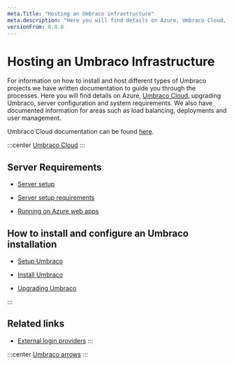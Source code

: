 ```yaml
---
meta.Title: "Hosting an Umbraco infrastructure" 
meta.description: "Here you will find details on Azure, Umbraco Cloud, upgrading Umbraco, server configuration and system requirements."
versionFrom: 8.0.0
---
```


# Hosting an Umbraco Infrastructure

For information on how to install and host different types of Umbraco projects we have written documentation to guide you through the processes. Here you will find details on Azure, [Umbraco Cloud]((https://umbraco.com/products/umbraco-cloud/)), upgrading Umbraco, server configuration and system requirements. We also have documented information for areas such as load balancing, deployments and user management.

Umbraco Cloud documentation can be found [here](https://our.umbraco.com/documentation/Umbraco-Cloud/).

:::center
[Umbraco Cloud](images/u_cloud.png)
:::

## Server Requirements

- [Server setup](https://our.umbraco.com/Documentation/Getting-Started/Setup/Server-Setup/)

- [Server setup requirements](https://our.umbraco.com/documentation/Getting-Started/Setup/Requirements/)

- [Running on Azure web apps](https://our.umbraco.com/Documentation/Getting-Started/Setup/Server-Setup/azure-web-apps)

## How to install and configure an Umbraco installation

- [Setup Umbraco](https://our.umbraco.com/Documentation/Getting-Started/Setup/)

- [Install Umbraco](https://our.umbraco.com/Documentation/Getting-Started/Setup/Install/)

- [Upgrading Umbraco](https://our.umbraco.com/Documentation/Getting-Started/Setup/Upgrading/)

:::
## Related links 
- [External login providers](https://our.umbraco.com/Documentation/Reference/Security/external-login-providers)
:::

:::center
[Umbraco arrows](iamges/arrows.png)
:::



